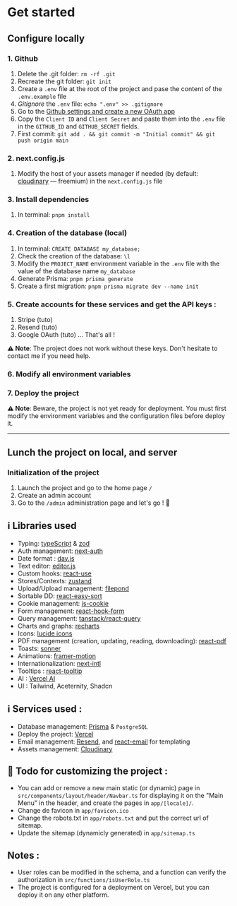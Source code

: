 # Get started

## Configure locally

### 1. Github

1. Delete the .git folder: `rm -rf .git`
2. Recreate the git folder: `git init`
3. Create a `.env` file at the root of the project and pase the content of the `.env.example` file
4. _Gitignore_ the `.env` file: `echo ".env" >> .gitignore`
5. Go to the [Github settings and create a new OAuth app](https://github.com/settings/developers)
6. Copy the `Client ID` and `Client Secret` and paste them into the `.env` file in the `GITHUB_ID` and `GITHUB_SECRET` fields.
7. First commit: `git add . && git commit -m "Initial commit" && git push origin main`

### 2. next.config.js

1. Modify the host of your assets manager if needed (by default: [cloudinary](https://cloudinary.com) — freemium) in the `next.config.js` file

### 3. Install dependencies

1. In terminal: `pnpm install`

### 4. Creation of the database (local)

1. In terminal: `CREATE DATABASE my_database;`
2. Check the creation of the database: `\l`
3. Modify the `PROJECT_NAME` environment variable in the `.env` file with the value of the database name `my_database`
4. Generate Prisma: `pnpm prisma generate`
5. Create a first migration: `pnpm prisma migrate dev --name init`

### 5. Create accounts for these services and get the API keys :

1. Stripe (tuto)
2. Resend (tuto)
3. Google OAuth (tuto)
   ... That's all !

**⚠️ Note**: The project does not work without these keys. Don't hesitate to contact me if you need help.

### 6. Modify all environment variables

### 7. Deploy the project

**⚠️ Note**: Beware, the project is not yet ready for deployment. You must first modify the environment variables and the configuration files before deploy it.

---

## Lunch the project on local, and server

### Initialization of the project

1. Launch the project and go to the home page `/`
2. Create an admin account
3. Go to the `/admin` administration page and let's go ! 🤘

## ℹ️ Libraries used

- Typing: [typeScript](https://github.com/microsoft/TypeScript) & [zod](https://github.com/colinhacks/zod)
- Auth management: [next-auth](https://github.com/nextauthjs/next-auth)
- Date format : [day.js](https://github.com/iamkun/dayjs)
- Text editor: [editor.js](https://github.com/editor-js/awesome-editorjs)
- Custom hooks: [react-use](https://github.com/streamich/react-use)
- Stores/Contexts: [zustand](https://github.com/pmndrs/zustand)
- Upload/Upload management: [filepond](https://github.com/pqina/react-filepond)
- Sortable DD: [react-easy-sort](https://github.com/ValentinH/react-easy-sort)
- Cookie management: [js-cookie](https://www.npmjs.com/package/js-cookie)
- Form management: [react-hook-form](https://github.com/react-hook-form/react-hook-form)
- Query management: [tanstack/react-query](https://github.com/TanStack/query)
- Charts and graphs: [recharts](https://github.com/recharts/recharts)
- Icons: [lucide icons](https://github.com/lucide-icons/lucide)
- PDF management (creation, updating, reading, downloading): [react-pdf](https://github.com/wojtekmaj/react-pdf)
- Toasts: [sonner](https://github.com/emilkowalski/sonner)
- Animations: [framer-motion](https://github.com/framer/motion)
- Internationalization: [next-intl](https://next-intl-docs.vercel.app/docs/routing/navigation)
- Tooltips : [react-tooltip](https://github.com/ReactTooltip/react-tooltip)
- AI : [Vercel AI](https://vercel.com/ai)
- UI : Tailwind, Aceternity, Shadcn

## ℹ️ Services used :

- Database management: [Prisma](https://github.com/prisma/prisma) & `PostgreSQL`
- Deploy the project: [Vercel](https://vercel.com/)
- Email management: [Resend](https://resend.com/overview), and [react-email](https://github.com/resend/react-email) for templating
- Assets management: [Cloudinary](https://cloudinary.com/)

## 🎨 Todo for customizing the project :

- You can add or remove a new main static (or dynamic) page in `src/components/layout/header/Navbar.ts` for displaying it on the "Main Menu" in the header, and create the pages in `app/[locale]/`.
- Change de favicon in `app/favicon.ico`
- Change the robots.txt in `app/robots.txt` and put the correct url of sitemap.
- Update the sitemap (dynamicly generated) in `app/sitemap.ts`

## Notes :

- User roles can be modified in the schema, and a function can verify the authorization in `src/functions/isUserRole.ts`
- The project is configured for a deployment on Vercel, but you can deploy it on any other platform.
